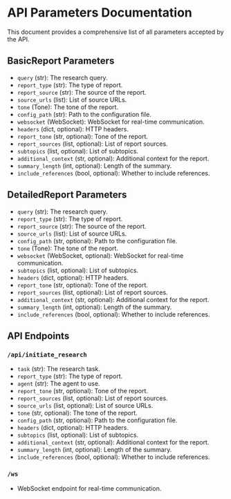 # API Parameters Documentation

This document provides a comprehensive list of all parameters accepted by the API.

## BasicReport Parameters

- `query` (str): The research query.
- `report_type` (str): The type of report.
- `report_source` (str): The source of the report.
- `source_urls` (list): List of source URLs.
- `tone` (Tone): The tone of the report.
- `config_path` (str): Path to the configuration file.
- `websocket` (WebSocket): WebSocket for real-time communication.
- `headers` (dict, optional): HTTP headers.
- `report_tone` (str, optional): Tone of the report.
- `report_sources` (list, optional): List of report sources.
- `subtopics` (list, optional): List of subtopics.
- `additional_context` (str, optional): Additional context for the report.
- `summary_length` (int, optional): Length of the summary.
- `include_references` (bool, optional): Whether to include references.

## DetailedReport Parameters

- `query` (str): The research query.
- `report_type` (str): The type of report.
- `report_source` (str): The source of the report.
- `source_urls` (list): List of source URLs.
- `config_path` (str, optional): Path to the configuration file.
- `tone` (Tone): The tone of the report.
- `websocket` (WebSocket, optional): WebSocket for real-time communication.
- `subtopics` (list, optional): List of subtopics.
- `headers` (dict, optional): HTTP headers.
- `report_tone` (str, optional): Tone of the report.
- `report_sources` (list, optional): List of report sources.
- `additional_context` (str, optional): Additional context for the report.
- `summary_length` (int, optional): Length of the summary.
- `include_references` (bool, optional): Whether to include references.

## API Endpoints

### `/api/initiate_research`

- `task` (str): The research task.
- `report_type` (str): The type of report.
- `agent` (str): The agent to use.
- `report_tone` (str, optional): Tone of the report.
- `report_sources` (list, optional): List of report sources.
- `source_urls` (list, optional): List of source URLs.
- `tone` (str, optional): The tone of the report.
- `config_path` (str, optional): Path to the configuration file.
- `headers` (dict, optional): HTTP headers.
- `subtopics` (list, optional): List of subtopics.
- `additional_context` (str, optional): Additional context for the report.
- `summary_length` (int, optional): Length of the summary.
- `include_references` (bool, optional): Whether to include references.

### `/ws`

- WebSocket endpoint for real-time communication.
